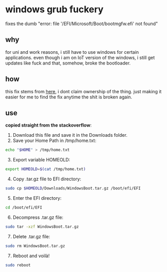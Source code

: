 # windows grub fuckery

fixes the dumb "error: file '/EFI/Microsoft/Boot/bootmgfw.efi' not found"

## why

for uni and work reasons, i still have to use windows for certain applications.
even though i am on IoT version of the windows, i still get updates like fuck and that,
somehow, broke the bootloader.

## how

this fix stems from [here](https://askubuntu.com/questions/1271907/dualboot-ubuntu-windows-error-file-efi-microsoft-boot-bootmgfw-efi-not-fou), i dont claim ownership of the thing.
just making it easier for me to find the fix anytime the shit is broken again.

## use

__copied straight from the stackoverflow__:


1. Download this file and save it in the Downloads folder.
2. Save your Home Path in /tmp/home.txt:
```bash
echo "$HOME" > /tmp/home.txt
```
3. Export variable HOMEOLD:
```bash
export HOMEOLD=$(cat /tmp/home.txt)
```
4. Copy .tar.gz file to EFI directory:
```bash
sudo cp $HOMEOLD/Downloads/WindowsBoot.tar.gz /boot/efi/EFI
```
5. Enter the EFI directory:
```bash
cd /boot/efi/EFI
```
6. Decompress .tar.gz file:
```bash
sudo tar -xzf WindowsBoot.tar.gz
```
7. Delete .tar.gz file:
```bash
sudo rm WindowsBoot.tar.gz
```
7. Reboot and voilà!
```bash
sudo reboot
```
